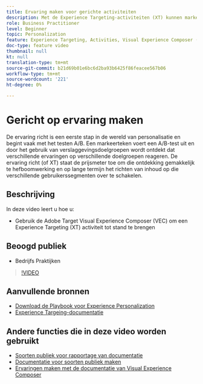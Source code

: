 ```yaml
---
title: Ervaring maken voor gerichte activiteiten
description: Met de Experience Targeting-activiteiten (XT) kunnen marketers specifieke inhoud voor een bepaald publiek afstemmen. Leer de voordelen van XT-activiteiten en hoe u deze kunt maken en gebruiken.
role: Business Practitioner
level: Beginner
topic: Personalization
feature: Experience Targeting, Activities, Visual Experience Composer (VEC)
doc-type: feature video
thumbnail: null
kt: null
translation-type: tm+mt
source-git-commit: b21d69b01e6bc6d2ba93b6425f86feacee567b06
workflow-type: tm+mt
source-wordcount: '221'
ht-degree: 0%

---
```



# Gericht op ervaring maken

De ervaring richt is een eerste stap in de wereld van personalisatie en begint vaak met het testen A/B. Een markeerteken voert een A/B-test uit en door het gebruik van verslaggevingsdoelgroepen wordt ontdekt dat verschillende ervaringen op verschillende doelgroepen reageren. De ervaring richt (of XT) staat de prijsmeter toe om die ontdekking gemakkelijk te hefboomwerking en op lange termijn het richten van inhoud op die verschillende gebruikerssegmenten over te schakelen.

## Beschrijving

In deze video leert u hoe u:

* Gebruik de Adobe Target Visual Experience Composer (VEC) om een Experience Targeting (XT) activiteit tot stand te brengen

## Beoogd publiek

* Bedrijfs Praktijken

>[!VIDEO](https://video.tv.adobe.com/v/22418?quality=12)

## Aanvullende bronnen

* [Download de Playbook voor Experience Personalization](https://guided.adobe.com/?promoid=K42KVXHD&amp;mv=other&amp;search=personalization+playbook#recommended/solutions/target)
* [Experience Targeing-documentatie](https://docs.adobe.com/content/help/en/target/using/activities/experience-targeting/experience-target.html)

## Andere functies die in deze video worden gebruikt

* [Soorten publiek voor rapportage van documentatie](https://docs.adobe.com/help/en/target/using/audiences/managing-audience-filters.html)
* [Documentatie voor soorten publiek maken](https://docs.adobe.com/content/help/en/target/using/audiences/create-audiences/create-audience.html)
* [Ervaringen maken met de documentatie van Visual Experience Composer](https://docs.adobe.com/content/help/en/target/using/experiences/experiences.html)
